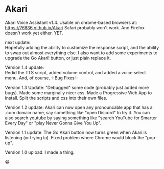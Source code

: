# Akari
Akari Voice Assistant v1.4.
Usable on chrome-based browsers at: https://76836.github.io/Akari
Safari probably won't work. And Firefox doesn't work yet either. YET.

next update: <br>
Hopefully adding the ability to customize the response script, and the ability to swap out almost everything else. I also want to add some experiments to upgrade the Go Akari! button, or just plain replace it.

Version 1.4 update: <br>
Redid the TTS script, added volume control, and added a voice select menu. And, of course, ✨Bug Fixes✨

Version 1.3 Update: 
"Debugged" some code (probably just added more bugs). 
Made some marginally nicer css. 
Made a Progressive Web App to install. 
Split the scripts and css into their own files.

Version 1.2 update:
Akari can now open any pronouncable app that has a .com domain name, say something like "open Discord" to try it.
You can also search youtube by saying something like "search YouTube for Smarter Every Day" or "play Never Gonna Give You Up".

Version 1.1 update:
The Go Akari button now turns green when Akari is listening (or trying to).
Fixed problem where Chrome would block the "pop-up".

Version 1.0 upload:
I made a thing.

😁
